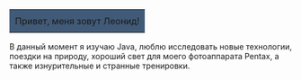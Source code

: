 <table>
  <tr>
    <td style="background-color: #415a77; padding: 10px;">
     Привет, меня зовут Леонид!
    </td>
  </tr>
</table>
В данный момент я изучаю Java, люблю исследовать новые технологии, поездки на природу, хороший свет для моего фотоаппарата Pentax, а также изнурительные и странные тренировки.

